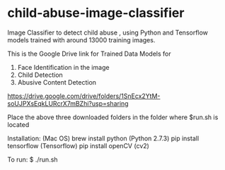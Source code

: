 # child-abuse-image-classifier
Image Classifier to detect child abuse , using Python and Tensorflow models trained with around 13000 training images.

This is the Google Drive link for Trained Data Models for 
  1. Face Identification in the image
  2. Child Detection
  3. Abusive Content Detection
  
https://drive.google.com/drive/folders/1SnEcx2YtM-soUJPXsEqkLURcrX7mBZhi?usp=sharing

Place the above three downloaded folders in the folder where $run.sh is located

Installation: (Mac OS)
  brew install python (Python 2.7.3)
  pip install tensorflow (Tensorflow)
  pip install openCV (cv2)

To run:
  $ ./run.sh
